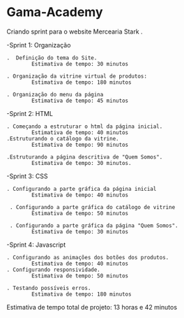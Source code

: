 # Gama-Academy
Criando sprint para o website Mercearia Stark .

-Sprint 1: Organização

    .  Definição do tema do Site.
            Estimativa de tempo: 30 minutos
            
    . Organização da vitrine virtual de produtos:
            Estimativa de tempo: 180 minutos
            
    . Organização do menu da página
            Estimativa de tempo: 45 minutos
            
            
-Sprint 2: HTML

    . Começando a estruturar o html da página inicial.
            Estimativa de tempo: 40 minutos
    .Estruturando o catálogo da vitrine.
            Estimativa de tempo: 90 minutos
            
    .Estruturando a página descritiva de "Quem Somos".
            Estimativa de tempo: 30 minutos.
            
-Sprint 3: CSS

    . Configurando a parte gráfica da página inicial
            Estimativa de tempo: 40 minutos
            
     . Configurando a parte gráfica do catálogo de vitrine
            Estimativa de tempo: 50 minutos
            
     . Configurando a parte gráfica da página "Quem Somos".
            Estimativa de tempo: 30 minutos
   
-Sprint 4: Javascript

    . Configurando as animações dos botões dos produtos.
            Estimativa de tempo: 40 minutos
    . Configurando responsividade.
            Estimativa de tempo: 50 minutos
            
    . Testando possíveis erros.
            Estimativa de tempo: 180 minutos   
            
            
 Estimativa de tempo total de projeto: 13 horas e 42 minutos           
            
            
     
            
            
            
  
